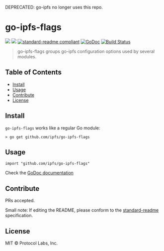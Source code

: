DEPRECATED: go-ipfs no longer uses this repo.

# go-ipfs-flags

[![](https://img.shields.io/badge/made%20by-Protocol%20Labs-blue.svg?style=flat-square)](http://ipn.io)
[![](https://img.shields.io/badge/project-IPFS-blue.svg?style=flat-square)](http://ipfs.io/)
[![standard-readme compliant](https://img.shields.io/badge/standard--readme-OK-green.svg?style=flat-square)](https://github.com/RichardLitt/standard-readme)
[![GoDoc](https://godoc.org/github.com/ipfs/go-ipfs-flags?status.svg)](https://godoc.org/github.com/ipfs/go-ipfs-flags)
[![Build Status](https://travis-ci.org/ipfs/go-ipfs-flags.svg?branch=master)](https://travis-ci.org/ipfs/go-ipfs-flags)

> go-ipfs-flags groups go-ipfs configuration options used by several modules.

## Table of Contents

- [Install](#install)
- [Usage](#usage)
- [Contribute](#contribute)
- [License](#license)

## Install

`go-ipfs-flags` works like a regular Go module:

```
> go get github.com/ipfs/go-ipfs-flags
```

## Usage

```
import "github.com/ipfs/go-ipfs-flags"
```

Check the [GoDoc documentation](https://godoc.org/github.com/ipfs/go-ipfs-flags)

## Contribute

PRs accepted.

Small note: If editing the README, please conform to the [standard-readme](https://github.com/RichardLitt/standard-readme) specification.

## License

MIT © Protocol Labs, Inc.

